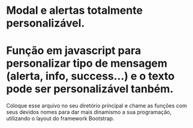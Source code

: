 # Modal e alertas totalmente personalizável.
# Função em javascript para personalizar tipo de mensagem (alerta, info, success...) e o texto pode ser personalizável tanbém.
Coloque esse arquivo no seu diretório principal 
e chame as funções com seus devidos nomes para dar 
mais dinamismo a sua programação, utilizando o layout 
do framework Bootstrap.
